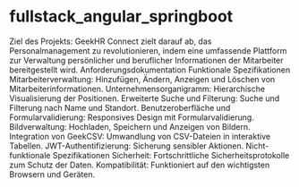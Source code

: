 # fullstack_angular_springboot
Ziel des Projekts:
GeekHR Connect zielt darauf ab, das Personalmanagement zu revolutionieren, indem eine
umfassende Plattform zur Verwaltung persönlicher und beruflicher Informationen der Mitarbeiter
bereitgestellt wird.
Anforderungsdokumentation
Funktionale Spezifikationen
Mitarbeiterverwaltung: Hinzufügen, Ändern, Anzeigen und Löschen von
Mitarbeiterinformationen.
Unternehmensorganigramm: Hierarchische Visualisierung der Positionen.
Erweiterte Suche und Filterung: Suche und Filterung nach Name und Standort.
Benutzeroberfläche und Formularvalidierung: Responsives Design mit Formularvalidierung.
Bildverwaltung: Hochladen, Speichern und Anzeigen von Bildern.
Integration von GeekCSV: Umwandlung von CSV-Dateien in interaktive Tabellen.
JWT-Authentifizierung: Sicherung sensibler Aktionen.
Nicht-funktionale Spezifikationen
Sicherheit: Fortschrittliche Sicherheitsprotokolle zum Schutz der Daten.
Kompatibilität: Funktioniert auf den wichtigsten Browsern und Geräten.
